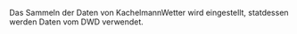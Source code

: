 
Das Sammeln der Daten von KachelmannWetter wird eingestellt, statdessen werden Daten vom DWD verwendet.
